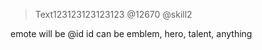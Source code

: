 > Text123123123123123 @12670 @skill2 


emote will be @id 
id can be emblem, hero, talent, anything 